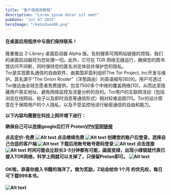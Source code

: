 ```yaml
---
title: "客户端使用教程"
description: "Lorem ipsum dolor sit amet"
pubDate: "Jul 07 2025"
heroImage: "/kehuduan00.png"
---
```

<h4>在桌面应用程序中与我们保持联系！</h4>
隆重推出 Z-Library 桌面启动器 Alpha 版。告别搜索可用网站链接的烦恼，我们的桌面启动器将为您处理一切。此外，它可在 TOR 网络无缝运行，确保您的图书馆访问不间断，同时保持您的匿名浏览体验并保护您的隐私。
  <br>
Tor是实现匿名通信的自由软件，由美国非盈利组织The Tor Project, Inc开发与维护。其名源于“The Onion Router”（洋葱路由）的英语缩写[8][9]。用户可透过Tor接达由全球志愿者免费提供，包含7500多个中继的覆盖网络[10]，从而达至隐藏用户真实地址、避免网络监控及流量分析的目的。Tor用户的互联网活动（包括浏览在线网站、帖子以及即时消息等通信形式）相对较难追踪[11]。Tor的设计原意在于保障用户的个人隐私，以及不受监控地进行秘密通信的自由和能力。

<b>以下内容均需要在科技上网环境下进行：</b>

<b>确保自己可以连接google后打开 Proton<a href="https://protonvpn.com" target="_blank" rel="noopener noreferrer">VPN官网链接</a>

<b>点击定价-免费</b>
![Alt text](/kehuduan1.png)
<b>点击继续免费</b>
![Alt text](/kehuduan2.png)
创建您的账户后登录，选择自己合适的客户端
![Alt text](/kehuduan00.png)
下载后用账号账号密码登录
![Alt text](/kehuduan02.webp)
点击连接
![Alt text](/kehuduan03.png)
<b>时间可能会比较长3-5分钟都有可能，画面变绿，出现小绿锁就代表已接入TOR网络，科学上网就可以关掉了，只保留Proton即可。
![Alt text](/kehuduan04.png)
<h4>OK啦，恭喜你接入书籍的海洋了。做为奖励，Z站会给你 1个月 的优先权，每日可下载999本书。</h4></b>

![Alt text](/kehuduan05.png)

